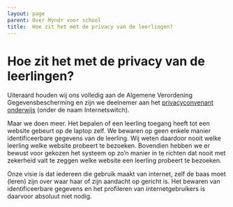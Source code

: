 ```yaml
---
layout: page
parent: Over Myndr voor school
title:  Hoe zit het met de privacy van de leerlingen? 
---
```


# Hoe zit het met de privacy van de leerlingen?

Uiteraard houden wij ons volledig aan de Algemene Verordening Gegevensbescherming en zijn we deelnemer aan het [privacyconvenant onderwijs](https://www.privacyconvenant.nl/) (onder de naam Internetswitch).

Maar we doen meer. Het bepalen of een leerling toegang heeft tot een website gebeurt op de laptop zelf. We bewaren op geen enkele manier identificeerbare gegevens van de leerling. Wij weten daardoor nooit welke leerling welke website probeert te bezoeken. Bovendien hebben we er bewust voor gekozen het systeem op zo’n manier in te richten dat nooit met zekerheid valt te zeggen welke website een leerling probeert te bezoeken.

Onze visie is dat iedereen die gebruik maakt van internet, zelf de baas moet (leren) zijn over waar haar of zijn aandacht op gericht is. Het bewaren van identificeerbare gegevens en het profileren van internetgebruikers is daarvoor absoluut niet nodig. 


